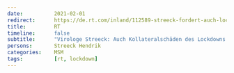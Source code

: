 ```yaml
---
date:          2021-02-01
redirect:      https://de.rt.com/inland/112589-streeck-fordert-auch-lockdown-kollateralschaden/
title:         RT
timeline:      false
subtitle:      "Virologe Streeck: Auch Kollateralschäden des Lockdowns sollten erfasst werden"
persons:       Streeck Hendrik
categories:    MSM
tags:          [rt, lockdown]
---
```

